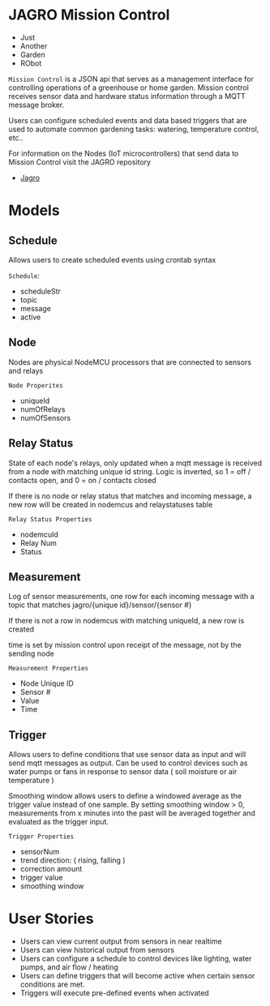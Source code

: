 # JAGRO Mission Control
+ Just
+ Another
+ Garden
+ RObot

`Mission Control` is a JSON api that serves as a management interface for controlling operations of a greenhouse or home garden. Mission control receives sensor data and hardware status information through a MQTT message broker. 

Users can configure scheduled events and data based triggers that are used to automate common gardening tasks: watering, temperature control, etc..

For information on the Nodes (IoT microcontrollers) that send data to Mission Control visit the JAGRO repository
+ [Jagro](https://github.com/dcsim0n/JAGRO)


# Models

## Schedule
Allows users to create scheduled events using crontab syntax

`Schedule`:
+ scheduleStr
+ topic
+ message
+ active

## Node
Nodes are physical NodeMCU processors that are connected to sensors and relays

`Node Properites`
+ uniqueId
+ numOfRelays
+ numOfSensors

## Relay Status
State of each node's relays, only updated when
a mqtt message is received from a node with matching unique id string. Logic is inverted, so 1 = off / contacts open, and 0 = on / contacts closed

If there is no node or relay status that matches and incoming message, a new row will be created in nodemcus and relaystatuses table

`Relay Status Properties`
+ nodemcuId
+ Relay Num
+ Status

## Measurement
Log of sensor measurements, one row for each incoming message with a topic that matches jagro/{unique id}/sensor/{sensor #}

If there is not a row in nodemcus with matching uniqueId, a new row is created

time is set by mission control upon receipt of the message, not by the sending node

`Measurement Properties`
+ Node Unique ID
+ Sensor #
+ Value
+ Time

## Trigger
Allows users to define conditions that use sensor data as input and will send mqtt messages as output. Can be used to control devices such as water pumps or fans in response to sensor data ( soil moisture or air temperature )

Smoothing window allows users to define a windowed average as the trigger value instead of one sample. By setting smoothing window > 0, measurements from x minutes into the past will be averaged together and evaluated as the trigger input.

`Trigger Properties`

+ sensorNum  
+ trend direction: ( rising, falling )
+ correction amount
+ trigger value
+ smoothing window

# User Stories
+ Users can view current output from sensors in near realtime
+ Users can view historical output from sensors
+ Users can configure a schedule to control devices like lighting, water pumps, and air flow / heating
+ Users can define triggers that will become active when certain sensor conditions are met.
+ Triggers will execute pre-defined events when activated